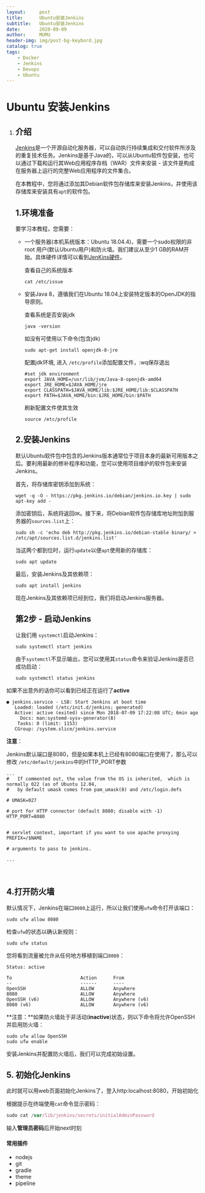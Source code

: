 ```yaml
---
layout:     post
title:      Ubuntu安装Jenkins
subtitle:   Ubuntu安装Jenkins
date:       2020-09-09
author:     MUMU
header-img: img/post-bg-keybord.jpg
catalog: true
tags:
    - Docker
    - Jenkins
    - Devops
    - Ubuntu
---
```


# **Ubuntu 安装Jenkins**

1. ## **介绍**

   [Jenkins](https://jenkins.io/)是一个开源自动化服务器，可以自动执行持续集成和交付软件所涉及的重复技术任务。Jenkins是基于Java的，可以从Ubuntu软件包安装，也可以通过下载和运行其Web应用程序存档（WAR）文件来安装 - 该文件是构成在服务器上运行的完整Web应用程序的文件集合。

   在本教程中，您将通过添加其Debian软件包存储库来安装Jenkins，并使用该存储库来安装具有`apt`的软件包。

   ## **1.环境准备**

   要学习本教程，您需要：

   - 一个服务器(本机系统版本：Ubuntu 18.04.4)，需要一个sudo权限的非root 用户(默认Ubuntu用户)和防火墙。我们建议从至少1 GB的RAM开始。具体硬件详情可以看到[JenKins硬件](https://jenkins.io/doc/book/hardware-recommendations/)。
   
     查看自己的系统版本
   
     ```shell
     cat /etc/issue
     ```
   
   - 安装Java 8，遵循我们在Ubuntu 18.04上安装特定版本的OpenJDK的指导原则。
   
     查看系统是否安装jdk
   
     ```shell
     java -version
     ```
   
     如没有可使用以下命令(包含jdk)
   
     ```shell
     sudo apt-get install openjdk-8-jre
     ```
   
     配置jdk环境, 进入 `/etc/profile`添加配置文件，:wq保存退出
   
     ```shell
     #set jdk environment 
     export JAVA_HOME=/usr/lib/jvm/Java-8-openjdk-amd64 
     export JRE_HOME=$JAVA_HOME/jre 
     export CLASSPATH=$JAVA_HOME/lib:$JRE_HOME/lib:$CLASSPATH 
     export PATH=$JAVA_HOME/bin:$JRE_HOME/bin:$PATH
     ```
   
     刷新配置文件使其生效
   
     ```shell
     source /etc/profile
     ```
   
     

   ## **2.安装Jenkins**

   默认Ubuntu软件包中包含的Jenkins版本通常位于项目本身的最新可用版本之后。要利用最新的修补程序和功能，您可以使用项目维护的软件包来安装Jenkins。

   首先，将存储库密钥添加到系统：

   ```shell
   wget -q -O - https://pkg.jenkins.io/debian/jenkins.io.key | sudo apt-key add -
   ```

   添加密钥后，系统将返回`OK`。接下来，将Debian软件包存储库地址附加到服务器的`sources.list`上：

   ```shell
   sudo sh -c 'echo deb http://pkg.jenkins.io/debian-stable binary/ > /etc/apt/sources.list.d/jenkins.list'
   ```

   当这两个都到位时，运行`update`以便`apt`使用新的存储库：

   ```shell
   sudo apt update
   ```

   最后，安装Jenkins及其依赖项：

   ```shell
   sudo apt install jenkins
   ```

   现在Jenkins及其依赖项已经到位，我们将启动Jenkins服务器。

   ## **第2步 - 启动Jenkins**

   让我们用 `systemctl`启动Jenkins：

   ```shell
   sudo systemctl start jenkins
   ```

   由于`systemctl`不显示输出，您可以使用其`status`命令来验证Jenkins是否已成功启动：

   ```shell
   sudo systemctl status jenkins
   ```

  如果不出意外的话你可以看到已经正在运行了**active**

   ```shell
   ● jenkins.service - LSB: Start Jenkins at boot time
      Loaded: loaded (/etc/init.d/jenkins; generated)
      Active: active (exited) since Mon 2018-07-09 17:22:08 UTC; 6min ago
        Docs: man:systemd-sysv-generator(8)
       Tasks: 0 (limit: 1153)
      CGroup: /system.slice/jenkins.service
   ```

   **注意**：

​	Jenkins默认端口是8080，但是如果本机上已经有8080端口在使用了，那么可以修改 `/etc/default/jenkins`中的HTTP_PORT参数

```shell
...
#   If commented out, the value from the OS is inherited,  which is normally 022 (as of Ubuntu 12.04,
#   by default umask comes from pam_umask(8) and /etc/login.defs

# UMASK=027

# port for HTTP connector (default 8080; disable with -1)
HTTP_PORT=8080


# servlet context, important if you want to use apache proxying
PREFIX=/$NAME

# arguments to pass to jenkins.

...
```

​	

   ## **4.打开防火墙**

   默认情况下，Jenkins在端口`8080`上运行，所以让我们使用`ufw`命令打开该端口：

   ```shell
   sudo ufw allow 8080
   ```

   检查`ufw`的状态以确认新规则：

   ```shell
   sudo ufw status
   ```

   您将看到流量被允许从任何地方移植到端口`8080`：

   ```shell
   Status: active
   
   To                         Action      From
   --                         ------      ----
   OpenSSH                    ALLOW       Anywhere
   8080                       ALLOW       Anywhere
   OpenSSH (v6)               ALLOW       Anywhere (v6)
   8080 (v6)                  ALLOW       Anywhere (v6)
   ```

   **注意：**如果防火墙处于非活动(**inactive**)状态，则以下命令将允许OpenSSH并启用防火墙：

   ```shell
   sudo ufw allow OpenSSH
   sudo ufw enable
   ```

   安装Jenkins并配置防火墙后，我们可以完成初始设置。

   ## 5. 初始化Jenkins

 此时就可以用web页面初始化Jenkins了，登入http:localhost:8080，开始初始化

根据提示在终端使用`cat`命令显示密码：

   ```javascript
   sudo cat /var/lib/jenkins/secrets/initialAdminPassword
   ```

输入**管理员密码**后开始next时刻

#### 常用插件
- nodejs
- git
- gradle
- theme
- pipeline




   

   